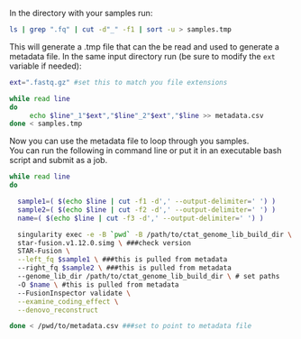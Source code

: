 In the directory with your samples run:
```sh
ls | grep ".fq" | cut -d"_" -f1 | sort -u > samples.tmp
```
This will generate a .tmp file that can the be read and used to generate a metadata file. In the same input directory run (be sure to modify the `ext` variable if needed):

```sh
ext=".fastq.gz" #set this to match you file extensions

while read line
do
     echo $line"_1"$ext","$line"_2"$ext","$line >> metadata.csv
done < samples.tmp
```


Now you can use the metadata file to loop through you samples.  
You can run the following in command line or put it in an executable bash script and submit as a job.
```sh
while read line
do

  sample1=( $(echo $line | cut -f1 -d',' --output-delimiter=' ') )
  sample2=( $(echo $line | cut -f2 -d',' --output-delimiter=' ') )
  name=( $(echo $line | cut -f3 -d',' --output-delimiter=' ') )

  singularity exec -e -B `pwd` -B /path/to/ctat_genome_lib_build_dir \ ###set paths
  star-fusion.v1.12.0.simg \ ###check version
  STAR-Fusion \
  --left_fq $sample1 \ ###this is pulled from metadata
  --right_fq $sample2 \ ###this is pulled from metadata
  --genome_lib_dir /path/to/ctat_genome_lib_build_dir \ # set paths
  -O $name \ #this is pulled from metadata
  --FusionInspector validate \
  --examine_coding_effect \
  --denovo_reconstruct

done < /pwd/to/metadata.csv ###set to point to metadata file
```

        
